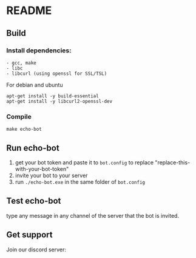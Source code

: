 # README

## Build
### Install dependencies:
    - gcc, make
    - libc
    - libcurl (using openssl for SSL/TSL)
For debian and ubuntu
```
apt-get install -y build-essential
apt-get install -y libcurl2-openssl-dev
```

### Compile
```
make echo-bot
```


## Run echo-bot
1. get your bot token and paste it to `bot.config` to
   replace "replace-this-with-your-bot-token"
2. invite your bot to your server
3. run `./echo-bot.exe` in the same folder of `bot.config`

## Test echo-bot
type any message in any channel of the server that the bot is invited.

## Get support
Join our discord server: 
